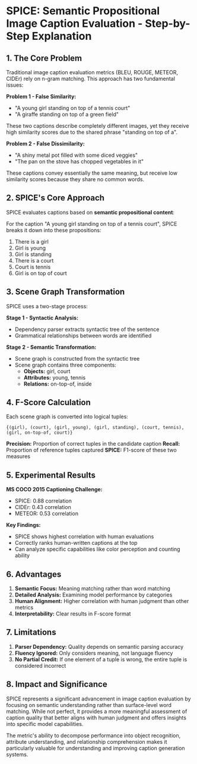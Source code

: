 # SPICE: Semantic Propositional Image Caption Evaluation - Step-by-Step Explanation

## 1. The Core Problem
Traditional image caption evaluation metrics (BLEU, ROUGE, METEOR, CIDEr) rely on n-gram matching. This approach has two fundamental issues:

**Problem 1 - False Similarity:**
- "A young girl standing on top of a tennis court"
- "A giraffe standing on top of a green field"

These two captions describe completely different images, yet they receive high similarity scores due to the shared phrase "standing on top of a".

**Problem 2 - False Dissimilarity:**
- "A shiny metal pot filled with some diced veggies"
- "The pan on the stove has chopped vegetables in it"

These captions convey essentially the same meaning, but receive low similarity scores because they share no common words.

## 2. SPICE's Core Approach

SPICE evaluates captions based on **semantic propositional content**:

For the caption "A young girl standing on top of a tennis court", SPICE breaks it down into these propositions:
1. There is a girl
2. Girl is young
3. Girl is standing
4. There is a court
5. Court is tennis
6. Girl is on top of court

## 3. Scene Graph Transformation

SPICE uses a two-stage process:

**Stage 1 - Syntactic Analysis:**
- Dependency parser extracts syntactic tree of the sentence
- Grammatical relationships between words are identified

**Stage 2 - Semantic Transformation:**
- Scene graph is constructed from the syntactic tree
- Scene graph contains three components:
  - **Objects:** girl, court
  - **Attributes:** young, tennis
  - **Relations:** on-top-of, inside

## 4. F-Score Calculation

Each scene graph is converted into logical tuples:
```
{(girl), (court), (girl, young), (girl, standing), (court, tennis), (girl, on-top-of, court)}
```

**Precision:** Proportion of correct tuples in the candidate caption
**Recall:** Proportion of reference tuples captured
**SPICE:** F1-score of these two measures

## 5. Experimental Results

**MS COCO 2015 Captioning Challenge:**
- SPICE: 0.88 correlation
- CIDEr: 0.43 correlation  
- METEOR: 0.53 correlation

**Key Findings:**
- SPICE shows highest correlation with human evaluations
- Correctly ranks human-written captions at the top
- Can analyze specific capabilities like color perception and counting ability

## 6. Advantages

1. **Semantic Focus:** Meaning matching rather than word matching
2. **Detailed Analysis:** Examining model performance by categories
3. **Human Alignment:** Higher correlation with human judgment than other metrics
4. **Interpretability:** Clear results in F-score format

## 7. Limitations

1. **Parser Dependency:** Quality depends on semantic parsing accuracy
2. **Fluency Ignored:** Only considers meaning, not language fluency
3. **No Partial Credit:** If one element of a tuple is wrong, the entire tuple is considered incorrect

## 8. Impact and Significance

SPICE represents a significant advancement in image caption evaluation by focusing on semantic understanding rather than surface-level word matching. While not perfect, it provides a more meaningful assessment of caption quality that better aligns with human judgment and offers insights into specific model capabilities.

The metric's ability to decompose performance into object recognition, attribute understanding, and relationship comprehension makes it particularly valuable for understanding and improving caption generation systems.
